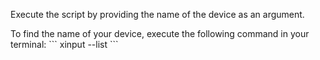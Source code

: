 Execute the script by providing the name of the device as an argument.

To find the name of your device, execute the following command in your terminal:
\```
xinput --list
\```
